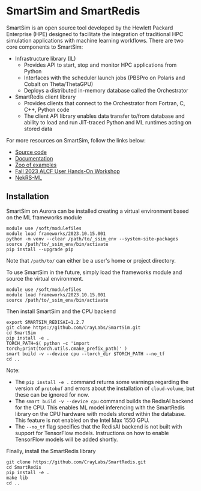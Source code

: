 # SmartSim and SmartRedis

SmartSim is an open source tool developed by the Hewlett Packard Enterprise (HPE) designed to facilitate the integration of traditional HPC simulation applications with machine learning workflows.
There are two core components to SmartSim:
- Infrastructure library (IL)
  - Provides API to start, stop and monitor HPC applications from Python
  - Interfaces with the scheduler launch jobs (PBSPro on Polaris and Cobalt on Theta/ThetaGPU)
  - Deploys a distributed in-memory database called the Orchestrator
- SmartRedis client library
  - Provides clients that connect to the Orchestrator from Fortran, C, C++, Python code
  - The client API library enables data transfer to/from database and ability to load and run JIT-traced Python and ML runtimes acting on stored data

For more resources on SmartSim, follow the links below:
- [Source code](https://github.com/CrayLabs/SmartSim)
- [Documentation](https://www.craylabs.org/docs/overview.html)
- [Zoo of examples](https://github.com/CrayLabs/SmartSim-Zoo)
- [Fall 2023 ALCF User Hands-On Workshop](https://github.com/argonne-lcf/ALCF_Hands_on_HPC_Workshop/tree/master/couplingSimulationML/NekRS-ML)
- [NekRS-ML](https://github.com/argonne-lcf/nekRS-ML/tree/smartredis)

## Installation

SmartSim on Aurora can be installed creating a virtual environment based on the ML frameworks module
```
module use /soft/modulefiles
module load frameworks/2023.10.15.001
python -m venv --clear /path/to/_ssim_env --system-site-packages
source /path/to/_ssim_env/bin/activate
pip install --upgrade pip
```
Note that `/path/to/` can either be a user's home or project directory.

To use SmartSim in the future, simply load the frameworks module and source the virtual environment.
```
module use /soft/modulefiles
module load frameworks/2023.10.15.001
source /path/to/_ssim_env/bin/activate
```

Then install SmartSim and the CPU backend
```
export SMARTSIM_REDISAI=1.2.7
git clone https://github.com/CrayLabs/SmartSim.git
cd SmartSim
pip install -e .
TORCH_PATH=$( python -c 'import torch;print(torch.utils.cmake_prefix_path)' )
smart build -v --device cpu --torch_dir $TORCH_PATH --no_tf 
cd ..
```
Note:
* The `pip install -e .` command returns some warnings regarding the version of `protobuf` and errors about the installation of `cloud-volume`, but these can be ignored for now.
* The `smart build -v --device cpu` command builds the RedisAI backend for the CPU. This enables ML model inferencing with the SmartRedis library on the CPU hardware with models stored within the database. This feature is not enabled on the Intel Max 1550 GPU.
* The `--no_tf` flag specifies that the RedisAI backend is not built with support for TensorFlow models. Instructions on how to enable TensorFlow models will be added shortly.


Finally, install the SmartRedis library
```
git clone https://github.com/CrayLabs/SmartRedis.git
cd SmartRedis
pip install -e .
make lib
cd ..
```


